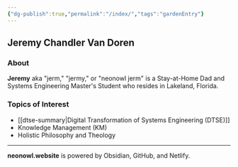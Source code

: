 ```yaml
---
{"dg-publish":true,"permalink":"/index/","tags":"gardenEntry"}
---
```



## Jeremy Chandler Van Doren

### About
**Jeremy** aka "jerm," "jermy," or "neonowl jerm" is a Stay-at-Home Dad and Systems Engineering Master's Student who resides in Lakeland, Florida. 

### Topics of Interest
- [[dtse-summary\|Digital Transformation of Systems Engineering (DTSE)]]
- Knowledge Management (KM)
- Holistic Philosophy and Theology

--- 

**neonowl.website** is powered by Obsidian, GitHub, and Netlify.